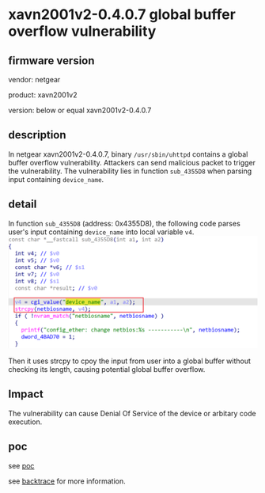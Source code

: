 # xavn2001v2-0.4.0.7 global buffer overflow vulnerability
## firmware version
vendor: netgear

product: xavn2001v2

version: below or equal xavn2001v2-0.4.0.7

## description
In netgear xavn2001v2-0.4.0.7, binary `/usr/sbin/uhttpd` contains a global buffer overflow vulnerability. Attackers can send malicious packet to trigger the vulnerability. The vulnerability lies in function `sub_4355D8` when parsing input containing `device_name`.

## detail
In function `sub_4355D8` (address: 0x4355D8), the following code parses user's input containing `device_name` into local variable `v4`.
![alt text](image.png)

Then it uses strcpy to cpoy the input from user into a global buffer without checking its length, causing potential global buffer overflow.

## Impact
The vulnerability can cause Denial Of Service of the device or arbitary code execution.

## poc
see [poc](./poc)

see [backtrace](./backtrace) for more information.
